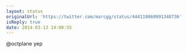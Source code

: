 ```yaml
---
layout: status
originalUrl: 'https://twitter.com/marcgg/status/444110860991348736'
isReply: true
date: 2014-03-13 14:00:55
---
```


@octplane yep
